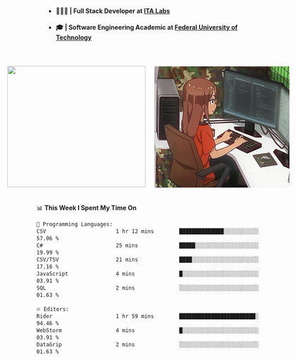 <body style="margin-bottom: 40px; gap: 20px">
  <div style="display: flex; flex-direction: column; width: auto; margin: 0 auto; padding: 20px;">
    <ul style="flex: 1; margin-bottom: 20px;">
      <li><h4>🧑🏽‍💻 | Full Stack Developer at <a href="https://itafrotas.com//">ITA Labs</a></h4></li>
      <li><h4>🎓 | Software Engineering Academic at <a href="http://www.utfpr.edu.br/">Federal University of Technology</a></h4></li>
      <br/>
    </ul>
    <div style="display: flex; justify-content: center; align-items: center; gap: 20px;">
      <a href="https://skillicons.dev">
        <img width="312" height="274" src="https://skillicons.dev/icons?i=cs,dotnet,php,laravel,ts,js,nodejs,react,swift,java,adonis,postgres,mysql,mongodb,postman,c,heroku,gradle,npm,flutter,docker,aws,redis,kubernetes&theme=light&&perline=4" />
      </a>
      <img width="312" height="274" src="assets/umiko.gif" alt="Computer Boy" />
    </div>
  </div>
</body>


<!--START_SECTION:waka-->
📊 **This Week I Spent My Time On** 

```text
💬 Programming Languages: 
CSV                      1 hr 12 mins        ██████████████░░░░░░░░░░░   57.06 % 
C#                       25 mins             █████░░░░░░░░░░░░░░░░░░░░   19.99 % 
CSV/TSV                  21 mins             ████░░░░░░░░░░░░░░░░░░░░░   17.16 % 
JavaScript               4 mins              █░░░░░░░░░░░░░░░░░░░░░░░░   03.91 % 
SQL                      2 mins              ░░░░░░░░░░░░░░░░░░░░░░░░░   01.63 % 

🔥 Editors: 
Rider                    1 hr 59 mins        ████████████████████████░   94.46 % 
WebStorm                 4 mins              █░░░░░░░░░░░░░░░░░░░░░░░░   03.91 % 
DataGrip                 2 mins              ░░░░░░░░░░░░░░░░░░░░░░░░░   01.63 % 
```


<!--END_SECTION:waka-->

<!--
**danielr0d/danielr0d** is a ✨ _special_ ✨ repository because its `README.md` (this file) appears on your GitHub profile.

Here are some ideas to get you started:

- 🔭 I’m currently working on ...
- 🌱 I’m currently learning ...
- 👯 I’m looking to collaborate on ...
- 🤔 I’m looking for help with ...
- 💬 Ask me about ...
- 📫 How to reach me: ...
- 😄 Pronouns: ...
- ⚡ Fun fact: ...
-->
